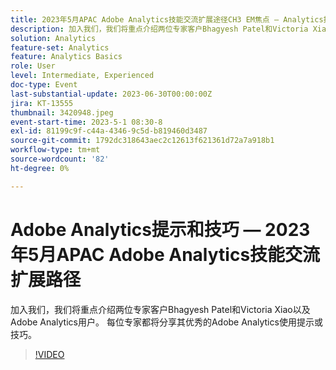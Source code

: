 ```yaml
---
title: 2023年5月APAC Adobe Analytics技能交流扩展途径CH3 EM焦点 — Analytics提示和技巧
description: 加入我们，我们将重点介绍两位专家客户Bhagyesh Patel和Victoria Xiao以及Adobe Analytics用户。 每位专家都将分享其优秀的Adobe Analytics使用提示或技巧。
solution: Analytics
feature-set: Analytics
feature: Analytics Basics
role: User
level: Intermediate, Experienced
doc-type: Event
last-substantial-update: 2023-06-30T00:00:00Z
jira: KT-13555
thumbnail: 3420948.jpeg
event-start-time: 2023-5-1 08:30-8
exl-id: 81199c9f-c44a-4346-9c5d-b819460d3487
source-git-commit: 1792dc318643aec2c12613f621361d72a7a918b1
workflow-type: tm+mt
source-wordcount: '82'
ht-degree: 0%

---
```


# Adobe Analytics提示和技巧 — 2023年5月APAC Adobe Analytics技能交流扩展路径

加入我们，我们将重点介绍两位专家客户Bhagyesh Patel和Victoria Xiao以及Adobe Analytics用户。 每位专家都将分享其优秀的Adobe Analytics使用提示或技巧。

>[!VIDEO](https://video.tv.adobe.com/v/3420948/?learn=on)
